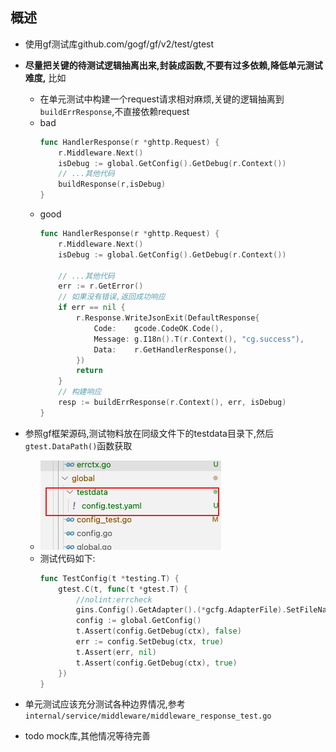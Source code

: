 ## 概述
- 使用gf测试库github.com/gogf/gf/v2/test/gtest
- **尽量把关键的待测试逻辑抽离出来,封装成函数,不要有过多依赖,降低单元测试难度,** 比如
    - 在单元测试中构建一个request请求相对麻烦,关键的逻辑抽离到`buildErrResponse`,不直接依赖request
    -  bad
        ```go
        func HandlerResponse(r *ghttp.Request) {
            r.Middleware.Next()
            isDebug := global.GetConfig().GetDebug(r.Context())
            // ...其他代码
            buildResponse(r,isDebug)
        }
        ```
    - good
        ```go
        func HandlerResponse(r *ghttp.Request) {
            r.Middleware.Next()
            isDebug := global.GetConfig().GetDebug(r.Context())

            // ...其他代码
           	err := r.GetError()
            // 如果没有错误,返回成功响应
            if err == nil {
                r.Response.WriteJsonExit(DefaultResponse{
                    Code:    gcode.CodeOK.Code(),
                    Message: g.I18n().T(r.Context(), "cg.success"),
                    Data:    r.GetHandlerResponse(),
                })
                return
            }
            // 构建响应
            resp := buildErrResponse(r.Context(), err, isDebug)
        }
        ```     
- 参照gf框架源码,测试物料放在同级文件下的testdata目录下,然后`gtest.DataPath()`函数获取
    - ![](images/单元测试规范/20250423165250.png)
    - 测试代码如下:
        ```go
        func TestConfig(t *testing.T) {
            gtest.C(t, func(t *gtest.T) {
                //nolint:errcheck
                gins.Config().GetAdapter().(*gcfg.AdapterFile).SetFileName(gtest.DataPath("config.test.yaml"))
                config := global.GetConfig()
                t.Assert(config.GetDebug(ctx), false)
                err := config.SetDebug(ctx, true)
                t.Assert(err, nil)
                t.Assert(config.GetDebug(ctx), true)
            })
        }
        ```
- 单元测试应该充分测试各种边界情况,参考 `internal/service/middleware/middleware_response_test.go`

- todo mock库,其他情况等待完善